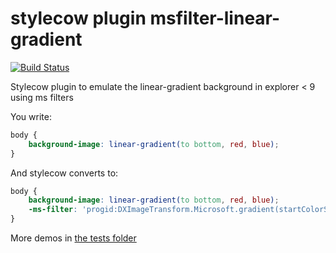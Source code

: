 stylecow plugin msfilter-linear-gradient
========================================

[![Build Status](https://travis-ci.org/stylecow/stylecow-plugin-msfilter-linear-gradient.svg)](https://travis-ci.org/stylecow/stylecow-plugin-msfilter-linear-gradient)

Stylecow plugin to emulate the linear-gradient background in explorer < 9 using ms filters

You write:

```css
body {
	background-image: linear-gradient(to bottom, red, blue);
}
```

And stylecow converts to:

```css
body {
	background-image: linear-gradient(to bottom, red, blue);
	-ms-filter: 'progid:DXImageTransform.Microsoft.gradient(startColorStr="#FF0000", endColorStr="#0000FF")';
}
```

More demos in [the tests folder](https://github.com/stylecow/stylecow-plugin-msfilter-linear-gradient/tree/master/tests/cases)
